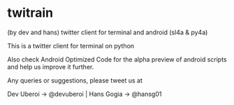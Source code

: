 twitrain
========
(by dev and hans)
twitter client for terminal and android (sl4a & py4a)

This is a twitter client for terminal on python

Also check Android Optimized Code for the alpha preview of android scripts and help us improve it further.

Any queries or suggestions, please tweet us at

Dev Uberoi -> @devuberoi  |  Hans Gogia -> @hansg01